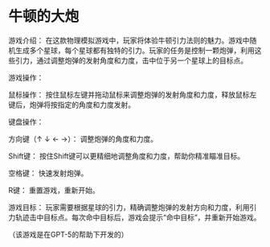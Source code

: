 # 牛顿的大炮

游戏介绍：
在这款物理模拟游戏中，玩家将体验牛顿引力法则的魅力。游戏中随机生成多个星球，每个星球都有独特的引力。玩家的任务是控制一颗炮弹，利用这些引力，通过调整炮弹的发射角度和力度，击中位于另一个星球上的目标点。

游戏操作：

鼠标操作：
按住鼠标左键并拖动鼠标来调整炮弹的发射角度和力度，释放鼠标左键后，炮弹将按指定的角度和力度发射。

键盘操作：

方向键（↑ ↓ ← →）： 调整炮弹的角度和力度。

Shift键： 按住Shift键可以更精细地调整角度和力度，帮助你精准瞄准目标。

空格键： 快速发射炮弹。

R键： 重置游戏，重新开始。

游戏目标：
玩家需要根据星球的引力，精确调整炮弹的发射方向和力度，利用引力轨迹击中目标点。每次命中目标后，游戏会提示“命中目标”，并重新开始游戏。

（该游戏是在GPT-5的帮助下开发的）
